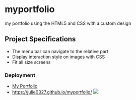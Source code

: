 # myportfolio<br/>
my portfolio using the HTML5 and CSS with a custom design <br/>
## Project Specifications<br/>
* The menu bar can navigate to the relative part<br/>
* Display interaction style on images with CSS<br/>
* Fit all size screens<br/>
### Deployment
 * [My Portfolio](https://julie0327.github.io/julie0327.github.io-myportfolio/)
 * https://julie0327.github.io/myportfolio/
![](https://github.com/julie0327/myportfolio/blob/main/Screen%20Shot%202023-08-02%20at%209.32.18%20PM.png)
